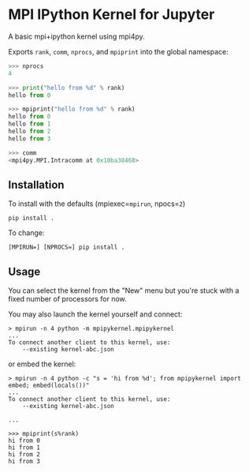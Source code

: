 # MPI IPython Kernel for Jupyter

A basic mpi+ipython kernel using mpi4py.

Exports `rank`, `comm`, `nprocs`, and `mpiprint` into the global namespace:

```python
>>> nprocs
4

>>> print("hello from %d" % rank)
hello from 0

>>> mpiprint("hello from %d" % rank)
hello from 0
hello from 1
hello from 2
hello from 3

>>> comm
<mpi4py.MPI.Intracomm at 0x10ba38468>
```

## Installation

To install with the defaults (mpiexec=`mpirun`, npocs=`2`)

```shell
pip install .
```

To change:

```shell
[MPIRUN=] [NPROCS=] pip install .
```

## Usage

You can select the kernel from the "New" menu but you're stuck with a fixed number of processors for now.

You may also launch the kernel yourself and connect:

```shell
> mpirun -n 4 python -m mpipykernel.mpipykernel
...
To connect another client to this kernel, use:
    --existing kernel-abc.json
```

or embed the kernel:

```
> mpirun -n 4 python -c "s = 'hi from %d'; from mpipykernel import embed; embed(locals())"
...
To connect another client to this kernel, use:
    --existing kernel-abc.json

...

>>> mpiprint(s%rank)
hi from 0
hi from 1
hi from 2
hi from 3
```
